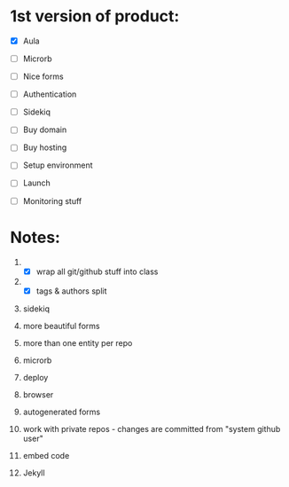 1st version of product:
======================

-[x] Aula
-[ ] Microrb
-[ ] Nice forms
-[ ] Authentication
-[ ] Sidekiq

-[ ] Buy domain
-[ ] Buy hosting
-[ ] Setup environment
-[ ] Launch
-[ ] Monitoring stuff


Notes:
=====

1. -[x] wrap all git/github stuff into class
2. -[x] tags & authors split
3. sidekiq
4. more beautiful forms

6. more than one entity per repo

8. microrb
9. deploy
10. browser
11. autogenerated forms

13. work with private repos - changes are committed from "system github user"
14. embed code


15. Jekyll

